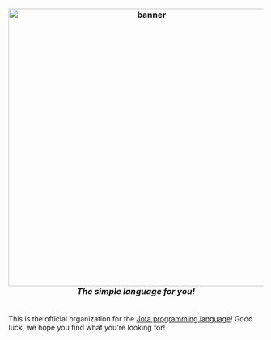 <h3 align="center">
    <img src="https://raw.githubusercontent.com/mattishere/jota-assets/main/banner.png" alt="banner" width="550px" /><br>
    <i>The <b>simple language</b> for you!</i>
    <br><br>
</h3>


This is the official organization for the [Jota programming language](https://github.com/Jota-Language/jota)! Good luck, we hope you find what you're looking for!